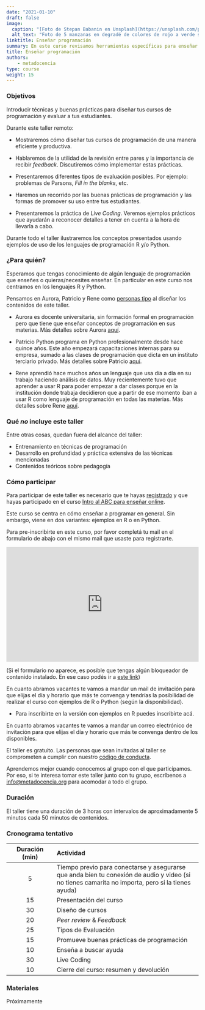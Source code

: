 ```yaml
---
date: "2021-01-10"
draft: false
image:
  caption: "[Foto de Stepan Babanin en Unsplash](https://unsplash.com/photos/kx6fpBOm-ss)"
  alt_text: "Foto de 5 manzanas en degradé de colores de rojo a verde sobre una superficie tomada por Stepan Babanin"
linktitle: Enseñar programación
summary: En este curso revisamos herramientas específicas para enseñar a programar
title: Enseñar programación
authors: 
    - metadocencia
type: course
weight: 15
---
```



### Objetivos

Introducir técnicas y buenas prácticas para diseñar tus cursos de programación y evaluar a tus estudiantes.

Durante este taller remoto:

* Mostraremos cómo diseñar tus cursos de programación de una manera eficiente y productiva.

* Hablaremos de la utilidad de la revisión entre pares y la importancia de recibir *feedback*. Discutiremos cómo implementar estas prácticas.

* Presentaremos diferentes tipos de evaluación posibles. Por ejemplo: problemas de Parsons, *Fill in  the blanks*, etc.   

* Haremos un recorrido por las buenas prácticas de programación y las formas de promover su uso entre tus estudiantes.

* Presentaremos la práctica de *Live Coding*. Veremos ejemplos prácticos que ayudarán a reconocer detalles a tener en cuenta a la hora de llevarla a cabo. 

Durante todo el taller ilustraremos los conceptos presentados usando ejemplos de uso de los lenguajes de programación R y/o Python.

### ¿Para quién?

Esperamos que tengas conocimiento de algún lenguaje de programación que enseñes o quieras/necesites enseñar. En particular en este curso nos centramos en los lenguajes R y Python.

Pensamos en Aurora, Patricio y Rene como [personas tipo](/personas/) al diseñar los contenidos de este taller.

* Aurora es docente universitaria, sin formación formal en programación pero que tiene que enseñar conceptos de programación en sus materias. Más detalles sobre Aurora [aquí](/persona/aurora).

* Patricio Python programa en Python profesionalmente desde hace quince años. Este año empezará capacitaciones internas para su empresa, sumado a las clases de programación que dicta en un instituto terciario privado. Más detalles sobre Patricio [aquí](/persona/patricio).

* Rene aprendió hace muchos años un lenguaje que usa día a día en su trabajo haciendo análisis de datos. Muy recientemente tuvo que aprender a usar R para poder empezar a dar clases porque en la institución donde trabaja decidieron que a partir de ese momento iban a usar R como lenguaje de programación en todas las materias. Más detalles sobre Rene [aquí](/persona/rene).

### Qué _no_ incluye este taller

Entre otras cosas, quedan fuera del alcance del taller:

* Entrenamiento en técnicas de programación 
* Desarrollo en profundidad y práctica extensiva de las técnicas mencionadas
* Contenidos teóricos sobre pedagogía 

### Cómo participar 

Para participar de este taller es necesario que te hayas [registrado](https://docs.google.com/forms/d/e/1FAIpQLScC20Me-fX7UmCNhNswulYfOVQF4XiyIHgtde_R8CWreCmWhA/viewform) y que hayas participado en el curso [Intro al ABC para enseñar online](/curso/intro-abc-online/). 

Este curso se centra en cómo enseñar a programar en general. Sin embargo, viene en dos variantes: ejemplos en R o en Python. 

Para pre-inscribirte en este curso, por favor completá tu mail en el formulario de abajo con el mismo mail que usaste para registrarte.

<iframe 
  src=https://script.google.com/macros/s/AKfycbyWCniyQJj13oMrYzP2I54syH4IPlo0I0PNgs324JKIeR_L-muWvO07Ww/exec"
  frameBorder="0",
  title = "Formulario de pre-inscripción",
  width="100%",
  height = 300px,
  vertical-align="text-top">
  Explorador no compatible.
</iframe> 

(Si el formulario no aparece, es posible que tengas algún bloqueador de contenido instalado. En ese caso podés ir a [este link](https://script.google.com/macros/s/AKfycbyWCniyQJj13oMrYzP2I54syH4IPlo0I0PNgs324JKIeR_L-muWvO07Ww/exec))

En cuanto abramos vacantes te vamos a mandar un mail de invitación para que elijas el día y horario que más te convenga y tendrías la posibilidad de realizar el curso con ejemplos de R o Python (según la disponibilidad).


- Para inscribirte en la versión con ejemplos en R puedes inscribirte acá.

En cuanto abramos vacantes te vamos a mandar un correo electrónico de invitación para que elijas el día y horario que más te convenga dentro de los disponibles.

El taller es gratuito. Las personas que sean invitadas al taller se comprometen a cumplir con nuestro [código de conducta](https://metadocencia.org/cdc/).

Aprendemos mejor cuando conocemos al grupo con el que participamos. Por eso, si te interesa tomar este taller junto con tu grupo, escríbenos a [info@metadocencia.org](mailto:info@metadocencia.org) para acomodar a todo el grupo.

### Duración

El taller tiene una duración de 3 horas con intervalos de aproximadamente 5 minutos cada 50 minutos de contenidos.

### Cronograma tentativo  


|  Duración (min)  |  Actividad  |
| :------:|:----------- |
| 5 <img width="200"/> | Tiempo previo para conectarse y asegurarse que anda bien tu conexión de audio y video (si no tienes camarita no importa, pero si la tienes ayuda) |
| 15 | Presentación del curso|
| 30 | Diseño de cursos| 
| 20 | *Peer review* & *Feedback* | 
| 25 | Tipos de Evaluación |
| 15 | Promueve buenas prácticas de programación |
| 10 | Enseña a buscar ayuda |
| 30 | Live Coding|
| 10 | Cierre del curso: resumen y devolución |

### Materiales

Próximamente
